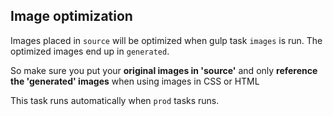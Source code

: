 ## Image optimization

Images placed in `source` will be optimized when gulp task `images` is run.
The optimized images end up in `generated`.

So make sure you put your **original images in 'source'**
and only **reference the 'generated' images** when using images in CSS or HTML

This task runs automatically when `prod` tasks runs.

